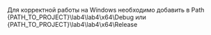 Для корректной работы на Windows необходимо добавить в Path
	{PATH_TO_PROJECT}\lab4\lab4\x64\Debug или 
	{PATH_TO_PROJECT}\lab4\lab4\x64\Release
